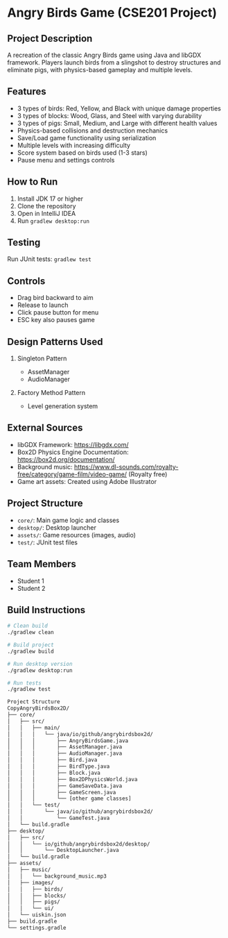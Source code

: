 # Angry Birds Game (CSE201 Project)

## Project Description
A recreation of the classic Angry Birds game using Java and libGDX framework. Players launch birds from a slingshot to destroy structures and eliminate pigs, with physics-based gameplay and multiple levels.

## Features
- 3 types of birds: Red, Yellow, and Black with unique damage properties
- 3 types of blocks: Wood, Glass, and Steel with varying durability
- 3 types of pigs: Small, Medium, and Large with different health values
- Physics-based collisions and destruction mechanics
- Save/Load game functionality using serialization
- Multiple levels with increasing difficulty
- Score system based on birds used (1-3 stars)
- Pause menu and settings controls

## How to Run
1. Install JDK 17 or higher
2. Clone the repository
3. Open in IntelliJ IDEA
4. Run `gradlew desktop:run`

## Testing
Run JUnit tests: `gradlew test`

## Controls
- Drag bird backward to aim
- Release to launch
- Click pause button for menu
- ESC key also pauses game

## Design Patterns Used
1. Singleton Pattern
   - AssetManager
   - AudioManager

2. Factory Method Pattern
   - Level generation system

## External Sources
- libGDX Framework: https://libgdx.com/
- Box2D Physics Engine Documentation: https://box2d.org/documentation/
- Background music: https://www.dl-sounds.com/royalty-free/category/game-film/video-game/ (Royalty free)
- Game art assets: Created using Adobe Illustrator

## Project Structure
- `core/`: Main game logic and classes
- `desktop/`: Desktop launcher
- `assets/`: Game resources (images, audio)
- `test/`: JUnit test files

## Team Members
- Student 1
- Student 2

## Build Instructions
```bash
# Clean build
./gradlew clean

# Build project
./gradlew build

# Run desktop version
./gradlew desktop:run

# Run tests
./gradlew test

Project Structure
CopyAngryBirdsBox2D/
├── core/
│   ├── src/
│   │   ├── main/
│   │   │   └── java/io/github/angrybirdsbox2d/
│   │   │       ├── AngryBirdsGame.java
│   │   │       ├── AssetManager.java
│   │   │       ├── AudioManager.java
│   │   │       ├── Bird.java
│   │   │       ├── BirdType.java
│   │   │       ├── Block.java
│   │   │       ├── Box2DPhysicsWorld.java
│   │   │       ├── GameSaveData.java
│   │   │       ├── GameScreen.java
│   │   │       └── [other game classes]
│   │   └── test/
│   │       └── java/io/github/angrybirdsbox2d/
│   │           └── GameTest.java
│   └── build.gradle
├── desktop/
│   ├── src/
│   │   └── io/github/angrybirdsbox2d/desktop/
│   │       └── DesktopLauncher.java
│   └── build.gradle
├── assets/
│   ├── music/
│   │   └── background_music.mp3
│   ├── images/
│   │   ├── birds/
│   │   ├── blocks/
│   │   ├── pigs/
│   │   └── ui/
│   └── uiskin.json
├── build.gradle
└── settings.gradle

```

